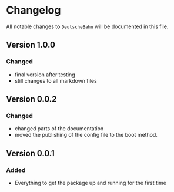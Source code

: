 # Changelog

All notable changes to `DeutscheBahn` will be documented in this file.

## Version 1.0.0
### Changed
- final version after testing
- still changes to all markdown files

## Version 0.0.2
### Changed
- changed parts of the documentation
- moved the publishing of the config file to the boot method.

## Version 0.0.1
### Added
- Everything to get the package up and running for the first time
